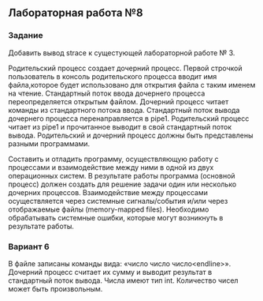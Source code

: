 ## Лабораторная работа №8

### Задание
Добавить вывод strace к сущестующей лабораторной работе № 3.

Родительский процесс создает дочерний процесс. Первой строчкой пользователь в консоль родительского процесса вводит имя файлa,которое будет использовано для открытия файла с таким именем на чтение. Стандартный поток ввода дочернего процесса переопределяется открытым файлом. Дочерний процесс читает команды из стандартного потока ввода. Стандартный поток вывода дочернего процесса перенаправляется в pipe1. Родительский процесс читает из pipe1 и прочитанное выводит в свой стандартный поток вывода. Родительский и дочерний процесс должны быть представлены разными программами. 

Составить и отладить программу, осуществляющую работу с процессами и взаимодействие между ними в одной из двух операционных систем. В результате работы программа (основной процесс) должен создать для решение задачи один или несколько дочерних процессов. Взаимодействие между процессами осуществляется через системные сигналы/события и/или через отображаемые файлы (memory-mapped files). Необходимо обрабатывать системные ошибки, которые могут возникнуть в результате работы.


### Вариант 6

В файле записаны команды вида: «число число число\<endline>». Дочерний процесс считает их сумму и выводит результат в стандартный поток вывода. Числа имеют тип int. Количество чисел может быть произвольным.